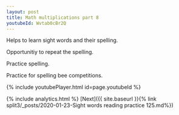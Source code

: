 ```yaml
---
layout: post
title: Math multiplications part 8
youtubeId: Wvtab0cBr2Q
---
```

 
 
Helps to learn sight words and their spelling.

Opportunitiy to repeat the spelling. 

Practice spelling. 
 
Practice for spelling bee competitions. 
 
{% include youtubePlayer.html id=page.youtubeId %}
 
 
{% include analytics.html %} 
[Next]({{ site.baseurl }}{% link  split3/_posts/2020-01-23-Sight words reading practice 125.md%})
 
